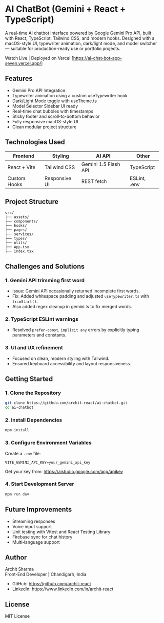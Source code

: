 # AI ChatBot (Gemini + React + TypeScript)

A real-time AI chatbot interface powered by Google Gemini Pro API, built with React, TypeScript, Tailwind CSS, and modern hooks. Designed with a macOS-style UI, typewriter animation, dark/light mode, and model switcher — suitable for production-ready use or portfolio projects.

Watch Live | Deployed on Vercel [https://ai-chat-bot-app-seven.vercel.app/]

## Features

- Gemini Pro API Integration
- Typewriter animation using a custom useTypewriter hook
- Dark/Light Mode toggle with useTheme.ts
- Model Selector Sidebar UI ready
- Real-time chat bubbles with timestamps
- Sticky footer and scroll-to-bottom behavior
- Fully responsive macOS-style UI
- Clean modular project structure

## Technologies Used

| Frontend     | Styling       | AI API               | Other        |
| ------------ | ------------- | -------------------- | ------------ |
| React + Vite | Tailwind CSS  | Gemini 1.5 Flash API | TypeScript   |
| Custom Hooks | Responsive UI | REST fetch           | ESLint, .env |

## Project Structure

```
src/
├── assets/
├── components/
├── hooks/
├── pages/
├── services/
├── types/
├── utils/
├── App.tsx
├── index.tsx
```

## Challenges and Solutions

### 1. Gemini API trimming first word

- Issue: Gemini API occasionally returned incomplete first words.
- Fix: Added whitespace padding and adjusted `useTypewriter.ts` with `trimStart()`.
- Also added regex cleanup in gemini.ts to fix merged words.

### 2. TypeScript ESLint warnings

- Resolved `prefer-const`, `implicit any` errors by explicitly typing parameters and constants.

### 3. UI and UX refinement

- Focused on clean, modern styling with Tailwind.
- Ensured keyboard accessibility and layout responsiveness.

## Getting Started

### 1. Clone the Repository

```bash
git clone https://github.com/archit-react/ai-chatbot.git
cd ai-chatbot
```

### 2. Install Dependencies

```bash
npm install
```

### 3. Configure Environment Variables

Create a `.env` file:

```env
VITE_GEMINI_API_KEY=your_gemini_api_key
```

Get your key from: https://aistudio.google.com/app/apikey

### 4. Start Development Server

```bash
npm run dev
```

## Future Improvements

- Streaming responses
- Voice input support
- Unit testing with Vitest and React Testing Library
- Firebase sync for chat history
- Multi-language support

## Author

Archit Sharma  
Front-End Developer | Chandigarh, India

- GitHub: https://github.com/archit-react
- LinkedIn: https://www.linkedin.com/in/archit-react

## License

MIT License
